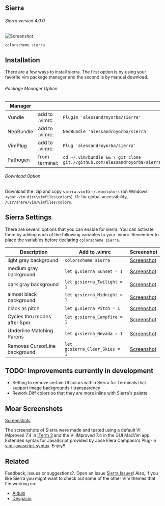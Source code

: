 Sierra
------
###### Sierra version 4.0.0
![Screenshot](https://cloud.githubusercontent.com/assets/11221489/21293512/c9a53816-c4db-11e6-818f-adb3cc83f0cf.png)
```VimL
colorscheme sierra
```


Installation
---------------
There are a few ways to install sierra. The first option is by using your favorite vim package manager and the second is by manual download.

###### Package Manager Option
| Manager          |                 |                                                                           |
|------------------|-----------------|---------------------------------------------------------------------------|
| Vundle           | add to .vimrc:  | `Plugin 'alessandroyorba/sierra'`                                         |
| NeoBundle        | add to .vimrc:  | `NeoBundle 'alessandroyorba/sierra'`                                      |
| VimPlug          | add to .vimrc:  | `Plug 'alessandroyorba/sierra'`                                           |
| Pathogen         | from terminal:  | `cd ~/.vim/bundle && \ git clone git://github.com/alessandroyorba/sierra` |

###### Download Option
Download the .zip and copy `sierra.vim` to `~/.vim/colors` (on Windows `<your-vim-dir>\vimfiles\colors`). Or for global accessibility, `/usr/share/vim/vimfiles/colors`.

Sierra Settings
---------------
There are several options that you can enable for sierra. You can activate them by adding each of the following variables to your .vimrc. Remember to place the variables before declaring `colorscheme sierra`.

| Description                        | Add to .vimrc                            | Screenshot                                                                |
|------------------------------------|------------------------------------------|---------------------------------------------------------------------------|
| light gray background              | `colorscheme sierra`                     | [Screenshot]()|
| medium gray background             | `let g:sierra_Sunset = 1`                | [Screenshot]()|
| dark  gray background              | `let g:sierra_Twilight = 1`              | [Screenshot]()|
| almost black background            | `let g:sierra_Midnight = 1`              | [Screenshot]()|
| black as pitch                     | `let g:sierra_Pitch = 1`                 | [Screenshot]()|
| Cycles thru modes after 5pm        | `let g:sierra_Campfire = 1`              | [Screenshot]()|
| Underline Matching Parens          | `let g:sierra_Nevada = 1`                | [Screenshot]()|
| Removes CursorLine background      | `let g:sierra_Clear_Skies = 1`           | [Screenshot]()| 

TODO: Improvements currently in development
-----
* Setting to remove certain UI colors within Sierra for Terminals that support image backgrounds / transparency
* Rework Diff colors so that they are more inline with Sierra's palette 

Moar Screenshots
----------------
[Screenshots](https://github.com/AlessandroYorba/Sierra/issues/1)

The screenshots of Sierra were made and tested using a default Vi IMproved 7.4 in [iTerm 3](https://www.iterm2.com) and the Vi IMproved 7.4 in the GUI MacVim app. Extended syntax for JavaScript provided by Jose Elera Campana's Plug-in [vim-javascript-syntax](https://github.com/jelera/vim-javascript-syntax). Enjoy!!

Related 
-------
Feedback, issues or suggestions?. Open an Issue [Sierra Issues](https://github.com/AlessandroYorba/Sierra/issues)! Also, if you like Sierra you might want to check out some of the other Vim themes that I'm working on:
* [Alduin](https://github.com/AlessandroYorba/Alduin)
* [Despacio](https://github.com/AlessandroYorba/Despacio)
